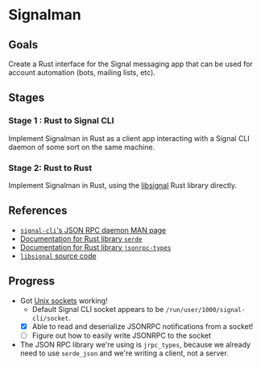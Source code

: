 # Signalman

## Goals

Create a Rust interface for the Signal messaging app that can be used for account automation (bots, mailing lists, etc).

## Stages

### Stage 1 : Rust to Signal CLI

Implement Signalman in Rust as a client app interacting with a Signal CLI daemon of some sort on the same machine.

### Stage 2: Rust to Rust

Implement Signalman in Rust, using the [libsignal](https://github.com/signalapp/libsignal) Rust library directly.

## References

- [`signal-cli`'s JSON RPC daemon MAN page](https://github.com/AsamK/signal-cli/blob/master/man/signal-cli-jsonrpc.5.adoc)
- [Documentation for Rust library `serde`](https://docs.rs/serde_json/latest/serde_json/index.html)
- [Documentation for Rust library `jsonrpc-types`](https://lib.rs/crates/jrpc-types)
- [`libsignal` source code](https://github.com/signalapp/libsignal)

## Progress

- Got [Unix sockets](https://emmanuelbosquet.com/2022/whatsaunixsocket/) working!
  - Default Signal CLI socket appears to be `/run/user/1000/signal-cli/socket`.
  - [x] Able to read and deserialize JSONRPC notifications from a socket!
  - [ ] Figure out how to easily write JSONRPC to the socket
- The JSON RPC library we're using is `jrpc_types`, because we already need to use `serde_json` and we're writing a client, not a server.
